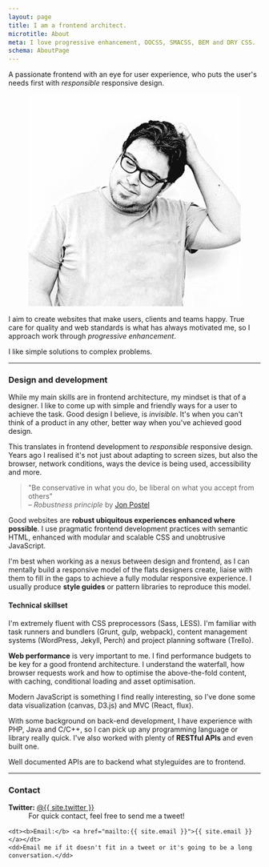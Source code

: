 ```yaml
---
layout: page
title: I am a frontend architect.
microtitle: About
meta: I love progressive enhancement, OOCSS, SMACSS, BEM and DRY CSS.
schema: AboutPage
---
```


<p class="c-intro">A passionate frontend with an eye for user experience, who puts the user's needs first with <em>responsible</em> responsive design.</p>

<figure class="c-jaime">
	<picture>
		<source srcset="/images/jaime-caballero-small.png 270w" media="(max-width: 40em)">
		<img src="/images/jaime-caballero.png" alt="Jaime Caballero - Photo">
	</picture>
</figure>

I aim to create websites that make users, clients and teams happy. True care for quality and web standards is what has always motivated me, so I approach work through _progressive enhancement_.

I like simple solutions to complex problems.


---

### Design and development

While my main skills are in frontend architecture, my mindset is that of a designer. I like to come up with simple and friendly ways for a user to achieve the task. Good design I believe, is _invisible_. It's when you can't think of a product in any other, better way when you've achieved good design.

This translates in frontend development to _responsible_ responsive design. Years ago I realised it's not just about adapting to screen sizes, but also the browser, network conditions, ways the device is being used, accessibility and more. 

> "Be conservative in what you do, be liberal on what you accept from others"  
 – _Robustness principle_ by [Jon Postel](https://tools.ietf.org/html/rfc1122#page-12)

Good websites are **robust ubiquitous experiences enhanced where possible**. I use pragmatic frontend development practices with semantic HTML, enhanced with modular and scalable CSS and unobtrusive JavaScript.

I'm best when working as a nexus between design and frontend, as I can mentally build a responsive model of the flats designers create, liaise with them to fill in the gaps to achieve a fully modular responsive experience. I usually produce **style guides** or pattern libraries to reproduce this model.


#### Technical skillset

I'm extremely fluent with CSS preprocessors (Sass, LESS). I'm familiar with task runners and bundlers (Grunt, gulp, webpack), content management systems (WordPress, Jekyll, Perch) and project planning software (Trello). 

**Web performance** is very important to me. I find performance budgets to be key for a good frontend architecture. I understand the waterfall, how browser requests work and how to optimise the above-the-fold content, with caching, conditional loading and asset optimisation.

Modern JavaScript is something I find really interesting, so I've done some data visualization (canvas, D3.js) and MVC (React, flux).

With some background on back-end development, I have experience with PHP, Java and C/C++, so I can pick up any programming language or library really quick. I've also worked with plenty of **RESTful APIs** and even built one. 

Well documented APIs are to backend what styleguides are to frontend.

---

### Contact

<dl class="c-deflist">
    <dt><b>Twitter:</b> <a href="https://twitter.com/{{site.twitter}}">@{{ site.twitter }}</a></dt>
    <dd>For quick contact, feel free to send me a tweet!</dd>

    <dt><b>Email:</b> <a href="mailto:{{ site.email }}">{{ site.email }}</a></dt>
    <dd>Email me if it doesn't fit in a tweet or it's going to be a long conversation.</dd>
</dl>

